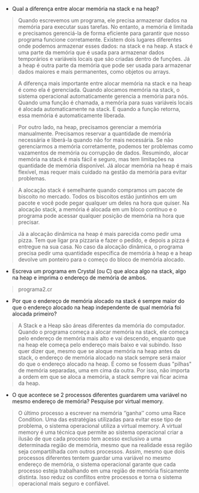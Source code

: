 - Qual a diferença entre alocar memória na stack e na heap?

> Quando escrevemos um programa, ele precisa armazenar dados na memória para executar suas tarefas. No entanto, a memória é limitada e precisamos gerenciá-la de forma eficiente para garantir que nosso programa funcione corretamente.
Existem dois lugares diferentes onde podemos armazenar esses dados: na stack e na heap. A stack é uma parte da memória que é usada para armazenar dados temporários e variáveis locais que são criadas dentro de funções. Já a heap é outra parte da memória que pode ser usada para armazenar dados maiores e mais permanentes, como objetos ou arrays.

>A diferença mais importante entre alocar memória na stack e na heap é como ela é gerenciada. Quando alocamos memória na stack, o sistema operacional automaticamente gerencia a memória para nós. Quando uma função é chamada, a memória para suas variáveis locais é alocada automaticamente na stack. E quando a função retorna, essa memória é automaticamente liberada.

>Por outro lado, na heap, precisamos gerenciar a memória manualmente. Precisamos reservar a quantidade de memória necessária e liberá-la quando não for mais necessária. Se não gerenciarmos a memória corretamente, podemos ter problemas como vazamentos de memória ou corrupção de dados.
Resumindo, alocar memória na stack é mais fácil e seguro, mas tem limitações na quantidade de memória disponível. Já alocar memória na heap é mais flexível, mas requer mais cuidado na gestão da memória para evitar problemas.

>A alocação stack é semelhante quando compramos um pacote de biscoito no mercado. Todos os biscoitos estão juntinhos em um pacote e você pode pegar qualquer um deles na hora que quiser. Na alocação stack, a memória é alocada em um bloco contínuo e o programa pode acessar qualquer posição de memória na hora que precisar.

>Já a alocação dinâmica na heap é mais parecida como pedir uma pizza. Tem que ligar pra pizzaria e fazer o pedido, e depois a pizza é entregue na sua casa. No caso da alocação dinâmica, o programa precisa pedir uma quantidade específica de memória à heap e a heap devolve um ponteiro para o começo do bloco de memória alocado.

- Escreva um programa em Crystal (ou C) que aloca algo na stack, algo na heap e imprima o endereço de memória de ambos.

> programa2.cr

- Por que o endereço de memória alocado na stack é sempre maior do que o endereço alocado na heap independente de qual memória foi alocada primeiro?

> A Stack e a Heap são áreas diferentes da memória do computador. Quando o programa começa a alocar memória na stack, ele começa pelo endereço de memória mais alto e vai descendo, enquanto que na heap ele começa pelo endereço mais baixo e vai subindo. Isso quer dizer que, mesmo que se aloque memória na heap antes da stack, o endereço de memória alocado na stack sempre será maior do que o endereço alocado na heap. É como se fossem duas "pilhas" de memória separadas, uma em cima da outra. Por isso, não importa a ordem em que se aloca a memória, a stack sempre vai ficar acima da heap.

- O que acontece se 2 processos diferentes guardarem uma variável no mesmo endereço de memória? Pesquise por virtual memory.
> O último processo a escrever na memória ‘’ganha’’ como uma Race Condition. Uma das estratégias utilizadas para evitar esse tipo de problema, o sistema operacional utiliza a virtual memory. A virtual memory é uma técnica que permite ao sistema operacional criar a ilusão de que cada processo tem acesso exclusivo a uma determinada região de memória, mesmo que na realidade essa região seja compartilhada com outros processos.
Assim, mesmo que dois processos diferentes tentem guardar uma variável no mesmo endereço de memória, o sistema operacional garante que cada processo esteja trabalhando em uma região de memória fisicamente distinta. Isso reduz os conflitos entre processos e torna o sistema operacional mais seguro e confiável.

